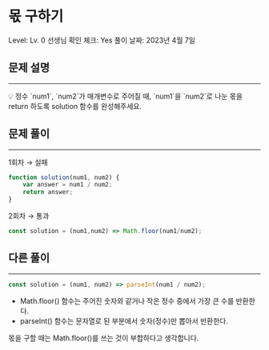 # 몫 구하기

Level: Lv. 0
선생님 확인 체크: Yes
풀이 날짜: 2023년 4월 7일

[](https://school.programmers.co.kr/learn/courses/30/lessons/120805)

## 문제 설명

---

<aside>
💡 정수 `num1`, `num2`가 매개변수로 주어질 때, `num1`을 `num2`로 나눈 몫을 return 하도록 solution 함수를 완성해주세요.

</aside>

## 문제 풀이

---

1회차 → 실패

```jsx
function solution(num1, num2) {
    var answer = num1 / num2;
    return answer;
}
```

2회차 → 통과

```jsx
const solution = (num1,num2) => Math.floor(num1/num2);
```

## 다른 풀이

---

```jsx
const solution = (num1, num2) => parseInt(num1 / num2);
```

- Math.floor() 함수는 주어진 숫자와 같거나 작은 정수 중에서 가장 큰 수를 반환한다.
- parseInt() 함수는 문자열로 된 부분에서 숫자(정수)만 뽑아서 반환한다.

몫을 구할 때는 Math.floor()를 쓰는 것이 부합하다고 생각합니다.